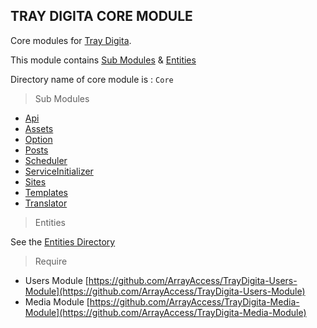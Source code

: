 ## TRAY DIGITA CORE MODULE

Core modules for [Tray Digita](https://github.com/ArrayAccess/TrayDigita).

This module contains [Sub Modules](SubModules) & [Entities](Entities)

Directory name of core module is : `Core`

> Sub Modules

- [Api](SubModules/Api)
- [Assets](SubModules/Assets)
- [Option](SubModules/Option)
- [Posts](SubModules/Posts)
- [Scheduler](SubModules/Scheduler)
- [ServiceInitializer](SubModules/Service)
- [Sites](SubModules/Sites)
- [Templates](SubModules/Templates)
- [Translator](SubModules/Translator)

> Entities

See the [Entities Directory](Entities)

> Require

- Users Module [https://github.com/ArrayAccess/TrayDigita-Users-Module](https://github.com/ArrayAccess/TrayDigita-Users-Module)
- Media Module [https://github.com/ArrayAccess/TrayDigita-Media-Module](https://github.com/ArrayAccess/TrayDigita-Media-Module)
